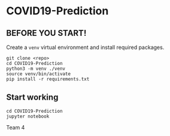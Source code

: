 # COVID19-Prediction

## BEFORE YOU START!

Create a `venv` virtual environment and install required packages.

```
git clone <repo>
cd COVID19-Prediction
python3 -m venv ./venv
source venv/bin/activate
pip install -r requirements.txt
```

## Start working

```
cd COVID19-Prediction
jupyter notebook
```

Team 4
